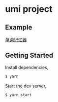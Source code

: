 # umi project

## Example
[单词记忆器](http://1.117.173.27/)

## Getting Started

Install dependencies,

```bash
$ yarn
```

Start the dev server,

```bash
$ yarn start
```
